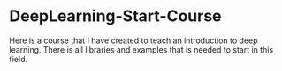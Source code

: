 # DeepLearning-Start-Course
Here is a course that I have created to teach an introduction to deep learning. There is all libraries and examples that is needed to start in this field. 
